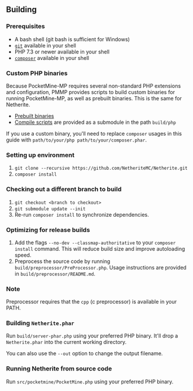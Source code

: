 ## Building

### Prerequisites
- A bash shell (git bash is sufficient for Windows)
- [`git`](https://git-scm.com) available in your shell
- PHP 7.3 or newer available in your shell
- [`composer`](https://getcomposer.org) available in your shell

### Custom PHP binaries
Because PocketMine-MP requires several non-standard PHP extensions and configuration, PMMP provides scripts to build custom binaries for running PocketMine-MP, as well as prebuilt binaries. This is the same for Netherite.

- [Prebuilt binaries](https://jenkins.pmmp.io/job/PHP-7.3-Aggregate)
- [Compile scripts](https://github.com/pmmp/php-build-scripts) are provided as a submodule in the path `build/php`

If you use a custom binary, you'll need to replace `composer` usages in this guide with `path/to/your/php path/to/your/composer.phar`.

### Setting up environment
1. `git clone --recursive https://github.com/NetheriteMC/Netherite.git`
2. `composer install`

### Checking out a different branch to build
1. `git checkout <branch to checkout>`
2. `git submodule update --init`
3. Re-run `composer install` to synchronize dependencies.

### Optimizing for release builds
1. Add the flags `--no-dev --classmap-authoritative` to your `composer install` command. This will reduce build size and improve autoloading speed.
2. Preprocess the source code by running `build/preprocessor/PreProcessor.php`. Usage instructions are provided in `build/preprocessor/README.md`.

### Note
Preprocessor requires that the `cpp` (c preprocessor) is available in your PATH.

### Building `Netherite.phar`
Run `build/server-phar.php` using your preferred PHP binary. It'll drop a `Netherite.phar` into the current working directory.

You can also use the `--out` option to change the output filename.

### Running Netherite from source code
Run `src/pocketmine/PocketMine.php` using your preferred PHP binary.
